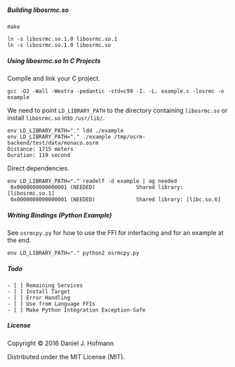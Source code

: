 ##### Building libosrmc.so

    make

    ln -s libosrmc.so.1.0 libosrmc.so.1
    ln -s libosrmc.so.1.0 libosrmc.so

##### Using libosrmc.so In C Projects

Compile and link your C project.

    gcc -O2 -Wall -Wextra -pedantic -std=c99 -I. -L. example.c -losrmc -o example

We need to point `LD_LIBRARY_PATH` to the directory containing `libosrmc.so` or install `libosrmc.so` into `/usr/lib/`.

    env LD_LIBRARY_PATH="." ldd ./example
    env LD_LIBRARY_PATH="." ./example /tmp/osrm-backend/test/data/monaco.osrm
    Distance: 1715 meters
    Duration: 119 second

Direct dependencies.

    env LD_LIBRARY_PATH="." readelf -d example | ag needed
     0x0000000000000001 (NEEDED)             Shared library: [libosrmc.so.1]
     0x0000000000000001 (NEEDED)             Shared library: [libc.so.6]

##### Writing Bindings (Python Example)

See `osrmcpy.py` for how to use the FFI for interfacing and for an example at the end.

    env LD_LIBRARY_PATH="." python2 osrmcpy.py

##### Todo

    - [ ] Remaining Services
    - [ ] Install Target
    - [ ] Error Handling
    - [ ] Use from Language FFIs
    - [ ] Make Python Integration Exception-Safe

##### License

Copyright © 2016 Daniel J. Hofmann

Distributed under the MIT License (MIT).
